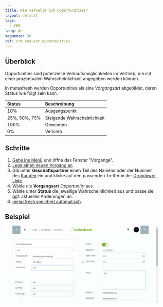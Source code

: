 ```yaml
---
title: Wie verwalte ich Opportunities?
layout: default
tags:
  - CRM
lang: de
sequence: 30
ref: crm_request_opportunities
---
```


## Überblick
Opportunities sind potenzielle Verkaufsmöglichkeiten im Vertrieb, die mit einer prozentualen Wahrscheinlichkeit angegeben werden können.

In metasfresh werden Opportunities als eine *Vorgangsart* abgebildet, deren Status wie folgt sein kann:

| Status | Beschreibung |
| :--- | :--- |
| 10% | Ausgangspunkt |
| 25%, 50%, 75% | Steigende Wahrscheinlichkeit |
| 100% | Gewonnen |
| 0% | Verloren |

## Schritte
1. [Gehe ins Menü](Menu) und öffne das Fenster "Vorgänge".
1. [Lege einen neuen Vorgang an](Neuer_Datensatz_Fenster_Webui).
1. Gib unter **Geschäftspartner** einen Teil des Namens oder der Nummer des [Kunden](Neuer_Geschaeftspartner_Kunde) ein und klicke auf den passenden Treffer in der <a href="Keyboard_Shortcuts_Liste#dropdown" title="Dynamisches Suchfeld (Autocomplete)">Dropdown-Liste</a>.
1. Wähle die **Vorgangsart** *Opportunity* aus.
1. Wähle unter **Status** die jeweilige Wahrscheinlichkeit aus und passe sie ggf. aktuellen Änderungen an.
1. [metasfresh speichert automatisch](Speicheranzeige).

## Beispiel
![](assets/CRM_Vorgang_Opportunities.gif)

